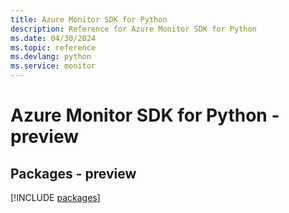 ```yaml
---
title: Azure Monitor SDK for Python
description: Reference for Azure Monitor SDK for Python
ms.date: 04/30/2024
ms.topic: reference
ms.devlang: python
ms.service: monitor
---
```

# Azure Monitor SDK for Python - preview
## Packages - preview
[!INCLUDE [packages](monitor-index.md)]